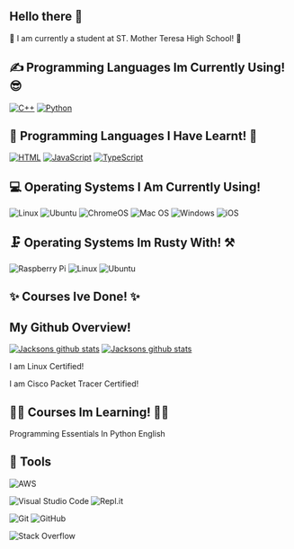 <h2> Hello there 👋 </h2>


<p> 🏫 I am currently a student at ST. Mother Teresa High School! 🏫
<h2>✍ Programming Languages Im Currently Using! 😎</h2>
<p>
  <a href="https://github.com/search?q=user%3AJacksonNaufal+language%3Acpp"><img alt="C++" src="https://custom-icon-badges.herokuapp.com/badge/C++-9C033A.svg?logo=cpp2&logoColor=white"></a>
  <a href="https://github.com/search?q=user%3AJacksonNaufal+language%3Apython"><img alt="Python" src="https://img.shields.io/badge/Python-14354C.svg?logo=python&logoColor=white"></a>
</p>

<h2> 📖 Programming Languages I Have Learnt! 📕 </h2>
<p>
  <a href="https://github.com/search?q=user%3AJacksonNaufal+language%3Ahtml"><img alt="HTML" src="https://img.shields.io/badge/HTML-E34F26.svg?logo=html5&logoColor=white"></a>
  <a href="https://github.com/search?q=user%3AJacksonNaufal+language%3Ajavascript"><img alt="JavaScript" src="https://img.shields.io/badge/JavaScript-F7DF1E.svg?logo=javascript&logoColor=black"></a>
  <a href="https://github.com/search?q=user%3AJacksonNaufal+language%3Atypescript"><img alt="TypeScript" src="https://img.shields.io/badge/typescript-%23007ACC.svg?  logo=typescript&logoColor=white"></a>
</p>
<h2>💻 Operating Systems I Am Currently Using!</h2>
<p>
  <img src="https://img.shields.io/badge/Linux-FCC624?logo=linux&logoColor=white" alt="Linux">
  <img src="https://img.shields.io/badge/Ubuntu-E95420?logo=ubuntu&logoColor=white" alt="Ubuntu">
  <img src="https://img.shields.io/badge/chrome%20os-3d89fc?logo=google%20chrome&logoColor=white" alt="ChromeOS">
  <img src="https://img.shields.io/badge/mac%20os-000000?logo=macos&logoColor=white" alt="Mac OS">
  <img src="https://img.shields.io/badge/Windows-0078D6?logo=windows&logoColor=white" alt="Windows">
  <img src="https://img.shields.io/badge/iOS-000000?logo=ios&logoColor=white" alt="iOS">
</p>
<h2>🗜️ Operating Systems Im Rusty With! ⚒️</h2>
  <img src="https://img.shields.io/badge/-RaspberryPi-C51A4A?logo=Raspberry-Pi&logoColor=white" alt="Raspberry Pi">
   <img src="https://img.shields.io/badge/Linux-FCC624?logo=linux&logoColor=white" alt="Linux">
  <img src="https://img.shields.io/badge/Ubuntu-E95420?logo=ubuntu&logoColor=white" alt="Ubuntu">
<h2> ✨ Courses Ive Done! ✨</h2>

<h2> My Github Overview! </h2>
  <a href="https://github.com/Basit21740/github-readme-stats"><img alt="Jacksons github stats" src="https://github-readme-stats.vercel.app/api?username=JacksonNaufal&show_icons=true&count_private=true&theme=react&hide_border=true&bg_color=0D1117" /></a>
  <a href="https://github.com/Basit21740/github-readme-stats"><img alt="Jacksons github stats" src="https://github-readme-stats.vercel.app/api/top-langs/?username=JacksonNaufal&langs_count=8&count_private=true&layout=compact&theme=react&hide_border=true&bg_color=0D1117" /></a>
  <br/>
  <p> I am Linux Certified! </p>
  <p> I am Cisco Packet Tracer Certified! </p>
<h2> 👨‍🏫 Courses Im Learning! 🧑‍🏫 </h2>
  <p> Programming Essentials In Python English </p>
<h2> 🔧 Tools </h2>

  ![AWS](https://img.shields.io/badge/AWS-%23FF9900.svg?style=for-the-badge&logo=amazon-aws&logoColor=white)
  
  ![Visual Studio Code](https://img.shields.io/badge/Visual%20Studio%20Code-0078d7.svg?style=for-the-badge&logo=visual-studio-code&logoColor=white)
  ![Repl.it](https://img.shields.io/badge/Repl.it-%230D101E.svg?style=for-the-badge&logo=replit&logoColor=white)
  
  ![Git](https://img.shields.io/badge/git-%23F05033.svg?style=for-the-badge&logo=git&logoColor=white)
  ![GitHub](https://img.shields.io/badge/github-%23121011.svg?style=for-the-badge&logo=github&logoColor=white)

  
  ![Stack Overflow](https://img.shields.io/badge/-Stackoverflow-FE7A16?style=for-the-badge&logo=stack-overflow&logoColor=white)
<!--
**JacksonNaufal/JacksonNaufal** is a ✨ _special_ ✨ repository because its `README.md` (this file) appears on your GitHub profile.

Here are some ideas to get you started:
- 🔭 I’m currently working on ...
- 🌱 I’m currently learning ...
- 👯 I’m looking to collaborate on ...
- 🤔 I’m looking for help with ...
- 💬 Ask me about ...
- 📫 How to reach me: ...
- 😄 Pronouns: ...
- ⚡ Fun fact: ...
-->
